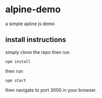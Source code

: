# alpine-demo
 a simple apline js demo


## install instructions
simply clone the repo then run
```
npm install
```
then run
```
npm start
```
then navigate to port 3000 in your browser. 